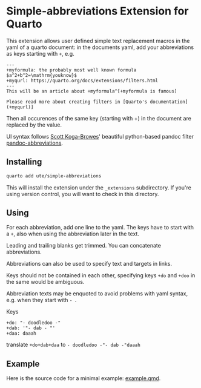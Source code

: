 # Simple-abbreviations Extension for Quarto

This extension allows user defined simple text replacement macros in the yaml of a quarto document:
in the documents yaml, add your abbreviations as keys starting with `+`, e.g. 
```
---
+myformula: the probably most well known formula $a^2+b^2=\mathrm{youknow}$ 
+myqurl: https://quarto.org/docs/extensions/filters.html
---
This will be an article about +myformula^[+myformula is famous]

Please read more about creating filters in [Quarto's documentation](+myqurl)]

```
Then all occurences of the same key (starting with +) in the document are replaced by the value.

UI syntax follows [Scott Koga-Browes](https://github.com/scokobro)' beautiful python-based pandoc filter [pandoc-abbreviations](https://github.com/scokobro/pandoc-abbreviations).

## Installing

```bash
quarto add ute/simple-abbreviations
```

This will install the extension under the `_extensions` subdirectory.
If you're using version control, you will want to check in this directory.

## Using

For each abbreviation, add one line to the yaml. The keys have to start with a `+`, also when using the abbreviation later in the text. 

Leading and trailing blanks get trimmed. You can concatenate abbreviations.

Abbreviations can also be used to specify text and targets in links.

Keys should not be contained in each other, specifying keys `+do` and `+doo` in the same would be ambiguous.

Abbreviation texts may be enquoted to avoid problems with yaml syntax, e.g. when they start with `- `.

Keys
```
+do: "- doodledoo -"
+dab: '"- dab - "'
+daa: daaah
```
translate `+do+dab+daa` to `- doodledoo -"- dab -"daaah` 





## Example

Here is the source code for a minimal example: [example.qmd](example.qmd).

